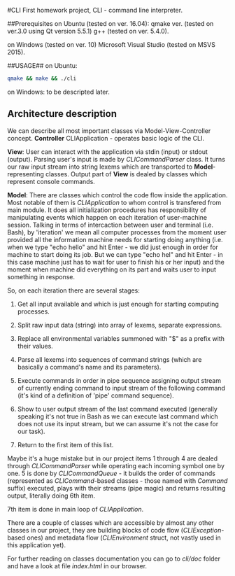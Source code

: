 #CLI
First homework project, CLI - command line interpreter.

##Prerequisites
on Ubuntu (tested on ver. 16.04): 
qmake ver. (tested on ver.3.0 using Qt version 5.5.1)
g++ (tested on ver. 5.4.0).

on Windows (tested on ver. 10)
Microsoft Visual Studio (tested on MSVS 2015).

##USAGE##
on Ubuntu:
```bash
qmake && make && ./cli
```

on Windows:
to be descripted later.

## Architecture description ##

We can describe all most important classes via Model-View-Controller concept.
**Controller**
CLIApplication - operates basic logic of the CLI.

**View**: User can interact with the application via stdin (input) or stdout (output). 
Parsing user's input is made by *CLICommandParser* class. It turns our raw input stream into string lexems 
which are transported to **Model**-representing classes.
Output part of **View** is dealed by classes which represent console commands.

**Model**: 
There are classes which control the code flow inside the application. Most notable of them is *CLIApplication* 
to whom control is transfered from main module. It does all initialization procedures has responsibility of 
manipulating events which happen on each iteration of user-machine session. Talking in terms of intercaction 
between user and terminal (i.e. Bash), by 'iteration' we mean all computer processes from the moment user provided 
all the information machine needs for starting doing anything (i.e. when we type "echo hello" and hit Enter - we 
did just enough in order for machine to start doing its job. But we can type "echo hel\" and hit Enter - in this case 
machine just has to wait for user to finish his or her input) and the moment when machine did everything on its part and 
waits user to input something in response. 

So, on each iteration there are several stages:

1. Get all input available and which is just enough for starting computing processes.

2. Split raw input data (string) into array of lexems, separate expressions.

3. Replace all environmental variables summoned with "$" as a prefix with their values.

4. Parse all lexems into sequences of command strings (which are basically a command's name and its parameters).

5. Execute commands in order in pipe sequence assigning output stream of currently ending command to input stream 
of the following command (it's kind of a definition of 'pipe' command sequence).

6. Show to user output stream of the last command executed (generally speaking it's not true in Bash as we can execute 
last command which does not use its input stream, but we can assume it's not the case for our task).

7. Return to the first item of this list.

Maybe it's a huge mistake but in our project items 1 through 4 are dealed through *CLICommandParser* while operating 
each incoming symbol one by one. 5 is done by *CLICommandQueue* - it builds the order of commands (represented
as *CLICommand*-based classes - those named with *Command* suffix) executed, plays with their streams (pipe magic) and returns resulting output, 
literally doing 6th item.

7th item is done in main loop of *CLIApplication*.

There are a couple of classes which are accessible by almost any other classes in our project, 
they are building blocks of code flow (*CLIException*-based ones) and metadata flow (*CLIEnvironment* struct, not
vastly used in this application yet).

For further reading on classes documentation you can go to _cli/doc_ folder and have a look at file _index.html_ in our browser.
